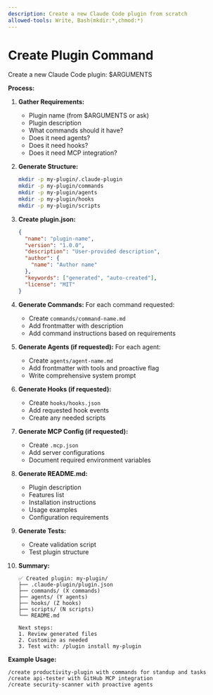 ```yaml
---
description: Create a new Claude Code plugin from scratch
allowed-tools: Write, Bash(mkdir:*,chmod:*)
---
```


# Create Plugin Command

Create a new Claude Code plugin: $ARGUMENTS

**Process:**

1. **Gather Requirements:**
   - Plugin name (from $ARGUMENTS or ask)
   - Plugin description
   - What commands should it have?
   - Does it need agents?
   - Does it need hooks?
   - Does it need MCP integration?

2. **Generate Structure:**
   ```bash
   mkdir -p my-plugin/.claude-plugin
   mkdir -p my-plugin/commands
   mkdir -p my-plugin/agents
   mkdir -p my-plugin/hooks
   mkdir -p my-plugin/scripts
   ```

3. **Create plugin.json:**
   ```json
   {
     "name": "plugin-name",
     "version": "1.0.0",
     "description": "User-provided description",
     "author": {
       "name": "Author name"
     },
     "keywords": ["generated", "auto-created"],
     "license": "MIT"
   }
   ```

4. **Generate Commands:**
   For each command requested:
   - Create `commands/command-name.md`
   - Add frontmatter with description
   - Add command instructions based on requirements

5. **Generate Agents (if requested):**
   For each agent:
   - Create `agents/agent-name.md`
   - Add frontmatter with tools and proactive flag
   - Write comprehensive system prompt

6. **Generate Hooks (if requested):**
   - Create `hooks/hooks.json`
   - Add requested hook events
   - Create any needed scripts

7. **Generate MCP Config (if requested):**
   - Create `.mcp.json`
   - Add server configurations
   - Document required environment variables

8. **Generate README.md:**
   - Plugin description
   - Features list
   - Installation instructions
   - Usage examples
   - Configuration requirements

9. **Generate Tests:**
   - Create validation script
   - Test plugin structure

10. **Summary:**
    ```
    ✅ Created plugin: my-plugin/
    ├── .claude-plugin/plugin.json
    ├── commands/ (X commands)
    ├── agents/ (Y agents)
    ├── hooks/ (Z hooks)
    ├── scripts/ (N scripts)
    └── README.md

    Next steps:
    1. Review generated files
    2. Customize as needed
    3. Test with: /plugin install my-plugin
    ```

**Example Usage:**
```
/create productivity-plugin with commands for standup and tasks
/create api-tester with GitHub MCP integration
/create security-scanner with proactive agents
```
